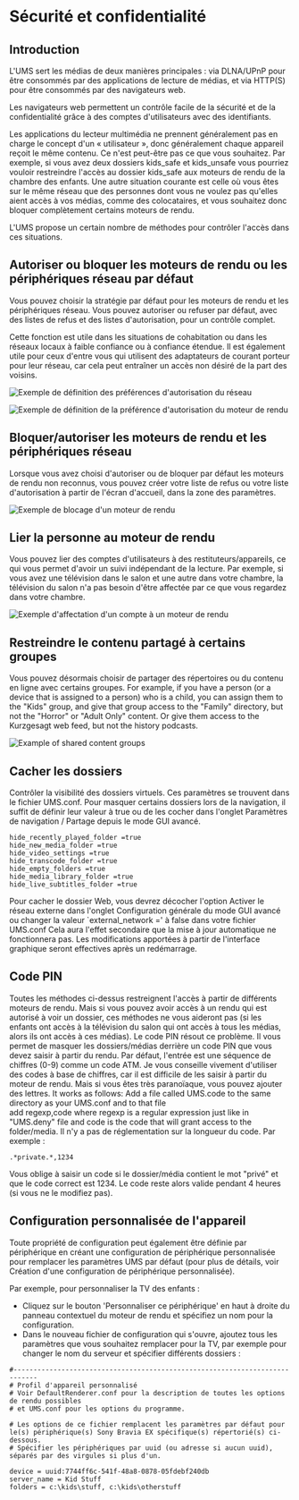 # Sécurité et confidentialité

## Introduction

L'UMS sert les médias de deux manières principales : via DLNA/UPnP pour être consommés par des applications de lecture de médias, et via HTTP(S) pour être consommés par des navigateurs web.

Les navigateurs web permettent un contrôle facile de la sécurité et de la confidentialité grâce à des comptes d'utilisateurs avec des identifiants.

Les applications du lecteur multimédia ne prennent généralement pas en charge le concept d'un « utilisateur », donc généralement chaque appareil reçoit le même contenu. Ce n'est peut-être pas ce que vous souhaitez. Par exemple, si vous avez deux dossiers kids_safe et kids_unsafe vous pourriez vouloir restreindre l'accès au dossier kids_safe aux moteurs de rendu de la chambre des enfants. Une autre situation courante est celle où vous êtes sur le même réseau que des personnes dont vous ne voulez pas qu'elles aient accès à vos médias, comme des colocataires, et vous souhaitez donc bloquer complètement certains moteurs de rendu.

L'UMS propose un certain nombre de méthodes pour contrôler l'accès dans ces situations.

## Autoriser ou bloquer les moteurs de rendu ou les périphériques réseau par défaut
Vous pouvez choisir la stratégie par défaut pour les moteurs de rendu et les périphériques réseau. Vous pouvez autoriser ou refuser par défaut, avec des listes de refus et des listes d'autorisation, pour un contrôle complet.

Cette fonction est utile dans les situations de cohabitation ou dans les réseaux locaux à faible confiance ou à confiance étendue. Il est également utile pour ceux d'entre vous qui utilisent des adaptateurs de courant porteur pour leur réseau, car cela peut entraîner un accès non désiré de la part des voisins.

![Exemple de définition des préférences d'autorisation du réseau](@site/docs/img/whats-new-in-v14-network-allowblock-preference.png)

![Exemple de définition de la préférence d'autorisation du moteur de rendu](@site/docs/img/whats-new-in-v14-renderer-allow-preference.png)

## Bloquer/autoriser les moteurs de rendu et les périphériques réseau

Lorsque vous avez choisi d'autoriser ou de bloquer par défaut les moteurs de rendu non reconnus, vous pouvez créer votre liste de refus ou votre liste d'autorisation à partir de l'écran d'accueil, dans la zone des paramètres.

![Exemple de blocage d'un moteur de rendu](@site/docs/img/whats-new-in-v14-block-renderer.png)

## Lier la personne au moteur de rendu

Vous pouvez lier des comptes d'utilisateurs à des restituteurs/appareils, ce qui vous permet d'avoir un suivi indépendant de la lecture. Par exemple, si vous avez une télévision dans le salon et une autre dans votre chambre, la télévision du salon n'a pas besoin d'être affectée par ce que vous regardez dans votre chambre.

![Exemple d'affectation d'un compte à un moteur de rendu](@site/docs/img/whats-new-in-v14-assign-account-to-renderer.png)

## Restreindre le contenu partagé à certains groupes

Vous pouvez désormais choisir de partager des répertoires ou du contenu en ligne avec certains groupes. For example, if you have a person (or a device that is assigned to a person) who is a child, you can assign them to the "Kids" group, and give that group access to the "Family" directory, but not the "Horror" or "Adult Only" content. Or give them access to the Kurzgesagt web feed, but not the history podcasts.

![Example of shared content groups](@site/docs/img/whats-new-in-v14-shared-content-group.png)

## Cacher les dossiers

Contrôler la visibilité des dossiers virtuels. Ces paramètres se trouvent dans le fichier UMS.conf. Pour masquer certains dossiers lors de la navigation, il suffit de définir leur valeur à true ou de les cocher dans l'onglet Paramètres de navigation / Partage depuis le mode GUI avancé.

```
hide_recently_played_folder =true
hide_new_media_folder =true
hide_video_settings =true
hide_transcode_folder =true
hide_empty_folders =true
hide_media_library_folder =true
hide_live_subtitles_folder =true
```

Pour cacher le dossier Web, vous devrez décocher l'option Activer le réseau externe dans l'onglet Configuration générale du mode GUI avancé ou changer la valeur `external_network =' à false dans votre fichier UMS.conf Cela aura l'effet secondaire que la mise à jour automatique ne fonctionnera pas. Les modifications apportées à partir de l'interface graphique seront effectives après un redémarrage.

## Code PIN

Toutes les méthodes ci-dessus restreignent l'accès à partir de différents moteurs de rendu. Mais si vous pouvez avoir accès à un rendu qui est autorisé à voir un dossier, ces méthodes ne vous aideront pas (si les enfants ont accès à la télévision du salon qui ont accès à tous les médias, alors ils ont accès à ces médias). Le code PIN résout ce problème. Il vous permet de masquer les dossiers/médias derrière un code PIN que vous devez saisir à partir du rendu. Par défaut, l'entrée est une séquence de chiffres (0-9) comme un code ATM. Je vous conseille vivement d'utiliser des codes à base de chiffres, car il est difficile de les saisir à partir du moteur de rendu. Mais si vous êtes très paranoïaque, vous pouvez ajouter des lettres. It works as follows: Add a file called UMS.code to the same directory as your UMS.conf and to that file add regexp,code where regexp is a regular expression just like in "UMS.deny" file and code is the code that will grant access to the folder/media. Il n'y a pas de réglementation sur la longueur du code. Par exemple :
```
.*private.*,1234
```

Vous oblige à saisir un code si le dossier/média contient le mot "privé" et que le code correct est 1234. Le code reste alors valide pendant 4 heures (si vous ne le modifiez pas).

## Configuration personnalisée de l'appareil

Toute propriété de configuration peut également être définie par périphérique en créant une configuration de périphérique personnalisée pour remplacer les paramètres UMS par défaut (pour plus de détails, voir Création d'une configuration de périphérique personnalisée).

Par exemple, pour personnaliser la TV des enfants :
- Cliquez sur le bouton 'Personnaliser ce périphérique' en haut à droite du panneau contextuel du moteur de rendu et spécifiez un nom pour la configuration.
- Dans le nouveau fichier de configuration qui s'ouvre, ajoutez tous les paramètres que vous souhaitez remplacer pour la TV, par exemple pour changer le nom du serveur et spécifier différents dossiers :
```
#----------------------------------------------------------------------------
# Profil d'appareil personnalisé
# Voir DefaultRenderer.conf pour la description de toutes les options de rendu possibles
# et UMS.conf pour les options du programme.

# Les options de ce fichier remplacent les paramètres par défaut pour le(s) périphérique(s) Sony Bravia EX spécifique(s) répertorié(s) ci-dessous.
# Spécifier les périphériques par uuid (ou adresse si aucun uuid), séparés par des virgules si plus d'un.

device = uuid:7744ff6c-541f-48a8-0878-05fdebf240db
server_name = Kid Stuff
folders = c:\kids\stuff, c:\kids\otherstuff
```

